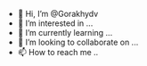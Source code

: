 - 👋 Hi, I’m @Gorakhydv
- 👀 I’m interested in ...
- 🌱 I’m currently learning ...
- 💞️ I’m looking to collaborate on ...
- 📫 How to reach me .. 

<!---
Gorakhydv/Gorakhydv is a ✨ special ✨ repository because its `README.md` (this file) appears on your GitHub profile.
You can click the Preview link to take a look at your changes.
--->


